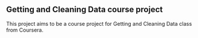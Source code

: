 ## Getting and Cleaning Data course project ##

This project aims to be a course project for Getting and Cleaning Data class from Coursera.